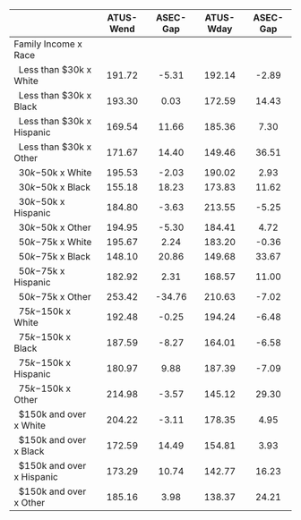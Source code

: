 
|                      |    ATUS-Wend |     ASEC-Gap |    ATUS-Wday |     ASEC-Gap |
| -------------------- | :----------: | :----------: | :----------: | :----------: |
| Family Income x Race |              |              |              |              |
| &nbsp;&nbsp;Less than $30k x White |       191.72 |        -5.31 |       192.14 |        -2.89 |
| &nbsp;&nbsp;Less than $30k x Black |       193.30 |         0.03 |       172.59 |        14.43 |
| &nbsp;&nbsp;Less than $30k x Hispanic |       169.54 |        11.66 |       185.36 |         7.30 |
| &nbsp;&nbsp;Less than $30k x Other |       171.67 |        14.40 |       149.46 |        36.51 |
| &nbsp;&nbsp;$30k-$50k x White |       195.53 |        -2.03 |       190.02 |         2.93 |
| &nbsp;&nbsp;$30k-$50k x Black |       155.18 |        18.23 |       173.83 |        11.62 |
| &nbsp;&nbsp;$30k-$50k x Hispanic |       184.80 |        -3.63 |       213.55 |        -5.25 |
| &nbsp;&nbsp;$30k-$50k x Other |       194.95 |        -5.30 |       184.41 |         4.72 |
| &nbsp;&nbsp;$50k-$75k x White |       195.67 |         2.24 |       183.20 |        -0.36 |
| &nbsp;&nbsp;$50k-$75k x Black |       148.10 |        20.86 |       149.68 |        33.67 |
| &nbsp;&nbsp;$50k-$75k x Hispanic |       182.92 |         2.31 |       168.57 |        11.00 |
| &nbsp;&nbsp;$50k-$75k x Other |       253.42 |       -34.76 |       210.63 |        -7.02 |
| &nbsp;&nbsp;$75k-$150k x White |       192.48 |        -0.25 |       194.24 |        -6.48 |
| &nbsp;&nbsp;$75k-$150k x Black |       187.59 |        -8.27 |       164.01 |        -6.58 |
| &nbsp;&nbsp;$75k-$150k x Hispanic |       180.97 |         9.88 |       187.39 |        -7.09 |
| &nbsp;&nbsp;$75k-$150k x Other |       214.98 |        -3.57 |       145.12 |        29.30 |
| &nbsp;&nbsp;$150k and over x White |       204.22 |        -3.11 |       178.35 |         4.95 |
| &nbsp;&nbsp;$150k and over x Black |       172.59 |        14.49 |       154.81 |         3.93 |
| &nbsp;&nbsp;$150k and over x Hispanic |       173.29 |        10.74 |       142.77 |        16.23 |
| &nbsp;&nbsp;$150k and over x Other |       185.16 |         3.98 |       138.37 |        24.21 |

